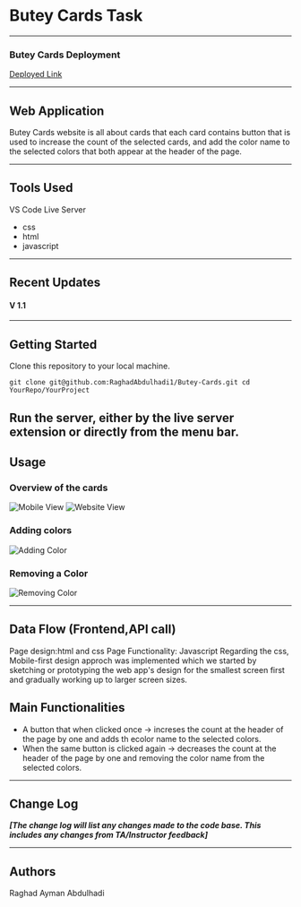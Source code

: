 # Butey Cards Task
---
### Butey Cards Deployment

[Deployed Link](https://raghadabdulhadi1.github.io/Butey-Cards/)

---
## Web Application
Butey Cards website is all about cards that each card contains button that is used to increase the count of the selected cards, and add the color name to the selected colors that both appear at the header of the page.

---

## Tools Used
VS Code
Live Server

- css
- html
- javascript

---

## Recent Updates

#### V 1.1

---

## Getting Started

Clone this repository to your local machine.

`git clone git@github.com:RaghadAbdulhadi1/Butey-Cards.git
cd YourRepo/YourProject`

Run the server, either by the live server extension or directly from the menu bar.
---


## Usage

### Overview of the cards
![Mobile View](./images/mobile-view.png)
![Website View](./images/website%20view.png)

### Adding colors
![Adding Color](./images/add-color.png)

### Removing a Color
![Removing Color](./images/remove-color.png)

---
## Data Flow (Frontend,API call)
Page design:html and css
Page Functionality: Javascript
Regarding the css, Mobile-first design approch was implemented which we started by sketching or prototyping the web app's design for the smallest screen first and gradually working up to larger screen sizes.

## Main Functionalities
- A button that when clicked once -> increses the count at the header of the page by one and adds th ecolor name to the selected colors.
- When the same button is clicked again -> decreases the count at the header of the page by one and removing the color name from the selected colors.

---

## Change Log
***[The change log will list any changes made to the code base. This includes any changes from TA/Instructor feedback]***

---

## Authors
Raghad Ayman Abdulhadi
